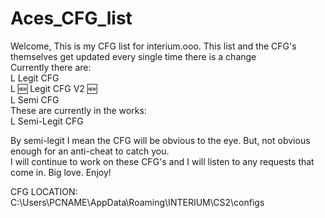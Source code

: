 # Aces_CFG_list

Welcome,
This is my CFG list for interium.ooo. This list and the CFG's themselves get updated every single time there is a change <br/>
Currently there are: <br/>
L Legit CFG <br/>
L 🆕 Legit CFG V2 🆕 <br/>
L Semi CFG <br/>
These are currently in the works: <br/>
L Semi-Legit CFG <br/>

By semi-legit I mean the CFG will be obvious to the eye. But, not obvious enough for an anti-cheat to catch you. <br/>
I will continue to work on these CFG's and I will listen to any requests that come in. Big love. Enjoy!


CFG LOCATION: C:\Users\PCNAME\AppData\Roaming\INTERIUM\CS2\configs


